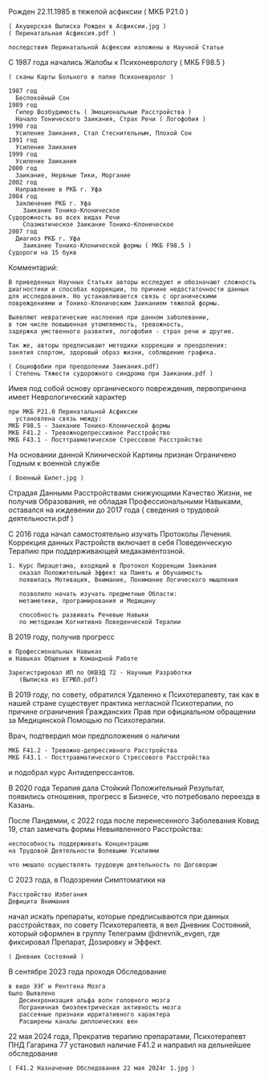 Рожден 22.11.1985 в тяжелой асфиксии ( МКБ P21.0 )

    ( Акушерская Выписка Рожден в Асфиксии.jpg )
    ( Перинатальная Асфиксия.pdf )
    
    последствия Перинатальной Асфексии изложены в Научной Статье
   

С 1987 года начались Жалобы к Психоневрологу  ( МКБ F98.5 )

    ( сканы Карты Больного в папке Психоневролог )
 
    1987 год 
      Беспокойный Сон
    1989 год
      Гипер Возбудимость ( Эмоциональные Расстройства )
      Начало Тонического Заикания, Страх Речи ( Логофобия )
    1990 год
      Усиление Заикания, Стал Стеснительным, Плохой Сон
    1991 год
      Усиление Заикания
    1999 год
      Усиление Заикания
    2000 год
      Заикание, Нервные Тики, Моргание
    2002 год
      Направление в РКБ г. Уфа
    2004 год
      Заключение РКБ г. Уфа
        Заикание Тонико-Клоническое
	Судорожность во всех видах Речи
        Спазматическое Заикание Тонико-Клоническое
    2007 год
      Диагноз РКБ г. Уфа
        Заикание Тонико-Клонической формы ( МКБ F98.5 )
	Судороги на 15 букв


Комментарий:

    В приведенных Научных Статьях авторы исследуют и обозначают сложность
    диагностики и способах коррекции, по причине недостаточности данных
    для исследования. Но устанавливается связь с органическими
    повреждениями и Тонико-Клоническим Заиканием тяжелой формы.
    
    Выявляют невратические наслоения при данном заболевании, 
    в том числе повышенная утомляемость, тревожность, 
    задержка умственного развития, логофобия - страх речи и другие.
 
    Так же, авторы предписывают методики коррекции и преодоления:
    занятия спортом, здоровый образ жизни, соблюдение графика.
    
    ( Социофобии при преодолении Заикания.pdf)
    ( Степень Тяжести судорожного синдрома при Заикании.pdf )
      

Имея под собой основу органического повреждения,
первопричина имеет Неврологический характер

    при МКБ P21.0 Перинатальной Асфиксии 
      установлена связь между:
    МКБ F98.5 - Заикание Тонико-Клонической формы
    МКБ F41.2 - Тревожнодепрессивное Расстройство
    МКБ F43.1 - Посттравматическое Стрессовое Расстройство



На основании данной Клинической Картины признан Ограничено Годным к военной службе
   
    ( Военный Билет.jpg )


Страдая Данными Расстройствами снижующими Качество Жизни,
не получив Образования, не обладая Профессиональными Навыками,
оставался на иждевении до 2017 года
   ( сведения о трудовой деятельности.pdf )


C 2016 года начал самостоятельно изучать Протоколы Лечения.
Коррекция данных Растройств включает в себя 
Поведенческую Терапию при поддерживающей медакаментозной.

    1. Курс Пирацетама, входящий в Протокол Коррекции Заикания
       оказал Положительный Эффект на Память и Обучаемость
       появилась Мотивация, Внимание, Понимание Логического мышления
   
       позволило начать изучать предметные Области: 
       метаметики, програмирования и Медицину    
       
       способность развивать Речевые Навыки
       по методикам Когнитивно Поведенческой Терапии
   
   
В 2019 году, получив прогресс 

    в Профессиональных Навыках
    и Навыках Общения в Командной Работе 
    
    Зарегистрировал ИП по ОКВЭД 72 - Научные Разработки
       (Выписка из ЕГРЮЛ.pdf)


В 2019 году, по совету, обратился Удаленно к Психотерапевту,
так как в нашей стране существует практика негласной Психотерапии,
по причине ограничения Гражданских Прав при официальном обращении
за Медицинской Помощью по Психотерапии.

Врач, подтвердил мои предположения о наличии
    
    МКБ F41.2 - Тревожно-депрессивного Расстройства
    МКБ F43.1 - Посттравматического Стрессового Расстройства

и подобрал курс Антидепрессантов.


В 2020 года Терапия дала Стойкий Положительный Результат,
появились отношения, прогресс в Бизнесе, что потребовало 
переезда в Казань.


После Пандемии, с 2022 года после перенесенного Заболевания Ковид 19, 
стал замечать формы Невыявленного Расстройства:
   
    неспособность поддерживать Концентрацию
    на Трудовой Деятельности Волевыми Усилиями
    
    что мешало осуществлять трудовую деятельность по Договорам


С 2023 года, в Подозрении Симптоматики на 

    Расстройство Избегания
    Дефицита Внимания

начал искать препараты, которые предписываются при данных расстройствах,
по совету Психотерапевта, я вел Дневник Состояний, который оформлен 
в группу Телеграмм @dnevnik_evgen, где фиксировал Препарат, Дозировку и Эффект.
   
    ( Дневник Состояний ) 


В сентябре 2023 года проходя Обследование
   
    в виде ЭЭГ и Рентгена Мозга
    было Выявлено
       Десинхронизация альфа волн головного мозга
       Пограничная биоэлектрическая активность мозга
       рассеяные признаки ирритативного характера
       Расширены каналы диплоических вен


22 мая 2024 года, Прекратив терапию препаратами, 
Психотерапевт ПНД Гагарина 77 установил наличие F41.2 
и направил на дельнейшее обследование
  
    ( F41.2 Назначение Обследования 22 мая 2024г 1.jpg )

